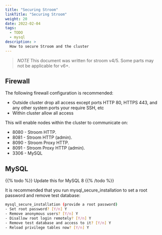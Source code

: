 ```yaml
---
title: "Securing Stroom"
linkTitle: "Securing Stroom"
weight: 20
date: 2022-02-04
tags: 
  - TODO
  - mysql
description: >
  How to secure Stroom and the cluster
---
```


> *NOTE* This document was written for stroom v4/5. Some parts may not be applicable for v6+.

## Firewall

The following firewall configuration is recommended:

* Outside cluster drop all access except ports HTTP 80, HTTPS 443, and any other system ports your require SSH, etc
* Within cluster allow all access

This will enable nodes within the cluster to communicate on:

* 8080 - Stroom HTTP.
* 8081 - Stroom HTTP (admin).
* 8090 - Stroom Proxy HTTP.
* 8091 - Stroom Proxy HTTP (admin).
* 3306 - MySQL


## MySQL

{{% todo %}}
Update this for MySQL 8
{{% /todo %}}

It is recommended that you run mysql_secure_installation to set a root password and remove test database:

```bash
mysql_secure_installation (provide a root password)
- Set root password? [Y/n] Y
- Remove anonymous users? [Y/n] Y 
- Disallow root login remotely? [Y/n] Y
- Remove test database and access to it? [Y/n] Y
- Reload privilege tables now? [Y/n] Y
```
